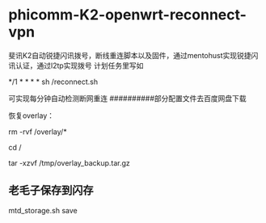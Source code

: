 # phicomm-K2-openwrt-reconnect-vpn
斐讯K2自动锐捷闪讯拨号，断线重连脚本以及固件，通过mentohust实现锐捷闪讯认证，通过l2tp实现拨号
计划任务里写如

*/1 * * * * sh /reconnect.sh

可实现每分钟自动检测断网重连
##########部分配置文件去百度网盘下载

恢复overlay：


rm -rvf /overlay/*


cd /


tar -xzvf /tmp/overlay_backup.tar.gz

## 老毛子保存到闪存
mtd_storage.sh save
